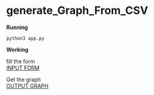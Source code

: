 # generate_Graph_From_CSV

**Running**

`python3 app.py`

**Working**

fill the form</br>
[INPUT FORM](inputForm.png)

Get the graph</br>
[OUTPUT GRAPH](outputGraph.png)

